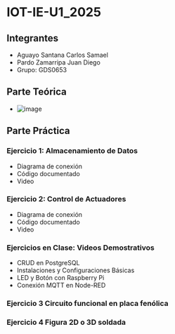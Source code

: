 # IOT-IE-U1_2025
## Integrantes
- Aguayo Santana Carlos Samael
- Pardo Zamarripa Juan Diego 
- Grupo: GDS0653

## Parte Teórica
- ![image](https://github.com/user-attachments/assets/04a2a2d3-0ca3-4d9c-9e5b-50eb92df800c)


## Parte Práctica
### Ejercicio 1: Almacenamiento de Datos
- Diagrama de conexión
- Código documentado
- Video
### Ejercicio 2: Control de Actuadores
- Diagrama de conexión
- Código documentado
- Video
### Ejercicios en Clase: Videos Demostrativos
- CRUD en PostgreSQL
- Instalaciones y Configuraciones Básicas
- LED y Botón con Raspberry Pi
- Conexión MQTT en Node-RED
### Ejercicio 3 Circuito funcional en placa fenólica

### Ejercicio 4 Figura 2D o 3D soldada

## 
